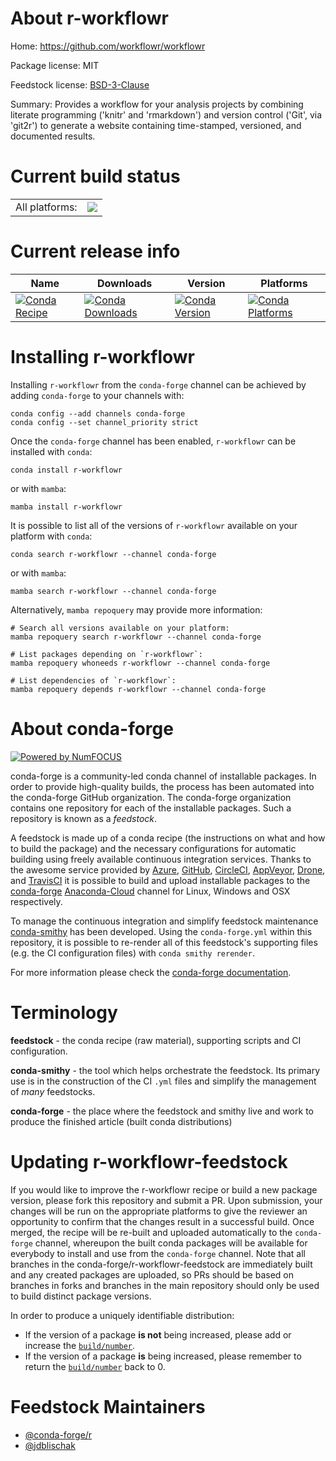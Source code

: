 About r-workflowr
=================

Home: https://github.com/workflowr/workflowr

Package license: MIT

Feedstock license: [BSD-3-Clause](https://github.com/conda-forge/r-workflowr-feedstock/blob/main/LICENSE.txt)

Summary: Provides a workflow for your analysis projects by combining literate programming ('knitr' and 'rmarkdown') and version control ('Git', via 'git2r') to generate a website containing time-stamped, versioned, and documented results.

Current build status
====================


<table><tr><td>All platforms:</td>
    <td>
      <a href="https://dev.azure.com/conda-forge/feedstock-builds/_build/latest?definitionId=1802&branchName=main">
        <img src="https://dev.azure.com/conda-forge/feedstock-builds/_apis/build/status/r-workflowr-feedstock?branchName=main">
      </a>
    </td>
  </tr>
</table>

Current release info
====================

| Name | Downloads | Version | Platforms |
| --- | --- | --- | --- |
| [![Conda Recipe](https://img.shields.io/badge/recipe-r--workflowr-green.svg)](https://anaconda.org/conda-forge/r-workflowr) | [![Conda Downloads](https://img.shields.io/conda/dn/conda-forge/r-workflowr.svg)](https://anaconda.org/conda-forge/r-workflowr) | [![Conda Version](https://img.shields.io/conda/vn/conda-forge/r-workflowr.svg)](https://anaconda.org/conda-forge/r-workflowr) | [![Conda Platforms](https://img.shields.io/conda/pn/conda-forge/r-workflowr.svg)](https://anaconda.org/conda-forge/r-workflowr) |

Installing r-workflowr
======================

Installing `r-workflowr` from the `conda-forge` channel can be achieved by adding `conda-forge` to your channels with:

```
conda config --add channels conda-forge
conda config --set channel_priority strict
```

Once the `conda-forge` channel has been enabled, `r-workflowr` can be installed with `conda`:

```
conda install r-workflowr
```

or with `mamba`:

```
mamba install r-workflowr
```

It is possible to list all of the versions of `r-workflowr` available on your platform with `conda`:

```
conda search r-workflowr --channel conda-forge
```

or with `mamba`:

```
mamba search r-workflowr --channel conda-forge
```

Alternatively, `mamba repoquery` may provide more information:

```
# Search all versions available on your platform:
mamba repoquery search r-workflowr --channel conda-forge

# List packages depending on `r-workflowr`:
mamba repoquery whoneeds r-workflowr --channel conda-forge

# List dependencies of `r-workflowr`:
mamba repoquery depends r-workflowr --channel conda-forge
```


About conda-forge
=================

[![Powered by
NumFOCUS](https://img.shields.io/badge/powered%20by-NumFOCUS-orange.svg?style=flat&colorA=E1523D&colorB=007D8A)](https://numfocus.org)

conda-forge is a community-led conda channel of installable packages.
In order to provide high-quality builds, the process has been automated into the
conda-forge GitHub organization. The conda-forge organization contains one repository
for each of the installable packages. Such a repository is known as a *feedstock*.

A feedstock is made up of a conda recipe (the instructions on what and how to build
the package) and the necessary configurations for automatic building using freely
available continuous integration services. Thanks to the awesome service provided by
[Azure](https://azure.microsoft.com/en-us/services/devops/), [GitHub](https://github.com/),
[CircleCI](https://circleci.com/), [AppVeyor](https://www.appveyor.com/),
[Drone](https://cloud.drone.io/welcome), and [TravisCI](https://travis-ci.com/)
it is possible to build and upload installable packages to the
[conda-forge](https://anaconda.org/conda-forge) [Anaconda-Cloud](https://anaconda.org/)
channel for Linux, Windows and OSX respectively.

To manage the continuous integration and simplify feedstock maintenance
[conda-smithy](https://github.com/conda-forge/conda-smithy) has been developed.
Using the ``conda-forge.yml`` within this repository, it is possible to re-render all of
this feedstock's supporting files (e.g. the CI configuration files) with ``conda smithy rerender``.

For more information please check the [conda-forge documentation](https://conda-forge.org/docs/).

Terminology
===========

**feedstock** - the conda recipe (raw material), supporting scripts and CI configuration.

**conda-smithy** - the tool which helps orchestrate the feedstock.
                   Its primary use is in the construction of the CI ``.yml`` files
                   and simplify the management of *many* feedstocks.

**conda-forge** - the place where the feedstock and smithy live and work to
                  produce the finished article (built conda distributions)


Updating r-workflowr-feedstock
==============================

If you would like to improve the r-workflowr recipe or build a new
package version, please fork this repository and submit a PR. Upon submission,
your changes will be run on the appropriate platforms to give the reviewer an
opportunity to confirm that the changes result in a successful build. Once
merged, the recipe will be re-built and uploaded automatically to the
`conda-forge` channel, whereupon the built conda packages will be available for
everybody to install and use from the `conda-forge` channel.
Note that all branches in the conda-forge/r-workflowr-feedstock are
immediately built and any created packages are uploaded, so PRs should be based
on branches in forks and branches in the main repository should only be used to
build distinct package versions.

In order to produce a uniquely identifiable distribution:
 * If the version of a package **is not** being increased, please add or increase
   the [``build/number``](https://docs.conda.io/projects/conda-build/en/latest/resources/define-metadata.html#build-number-and-string).
 * If the version of a package **is** being increased, please remember to return
   the [``build/number``](https://docs.conda.io/projects/conda-build/en/latest/resources/define-metadata.html#build-number-and-string)
   back to 0.

Feedstock Maintainers
=====================

* [@conda-forge/r](https://github.com/conda-forge/r/)
* [@jdblischak](https://github.com/jdblischak/)

